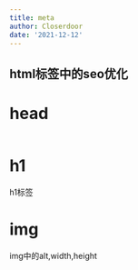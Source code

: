 ```yaml
---
title: meta
author: Closerdoor
date: '2021-12-12'
---
```


## html标签中的seo优化

# head
```

```

# h1
h1标签
# img
img中的alt,width,height